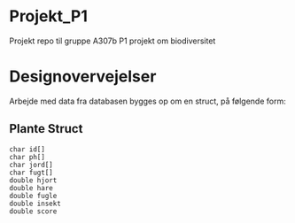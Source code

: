 # Projekt_P1 #
Projekt repo til gruppe A307b P1 projekt om biodiversitet

# Designovervejelser #
Arbejde med data fra databasen bygges op om en struct, på følgende form:
## Plante Struct ##
```
char id[]
char ph[]
char jord[]
char fugt[]
double hjort
double hare
double fugle
double insekt
double score
```